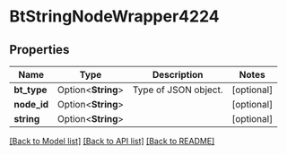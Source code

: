 # BtStringNodeWrapper4224

## Properties

Name | Type | Description | Notes
------------ | ------------- | ------------- | -------------
**bt_type** | Option<**String**> | Type of JSON object. | [optional]
**node_id** | Option<**String**> |  | [optional]
**string** | Option<**String**> |  | [optional]

[[Back to Model list]](../README.md#documentation-for-models) [[Back to API list]](../README.md#documentation-for-api-endpoints) [[Back to README]](../README.md)


